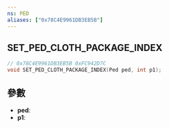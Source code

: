 ```yaml
---
ns: PED
aliases: ["0x78C4E9961DB3EB5B"]
---
```

## SET_PED_CLOTH_PACKAGE_INDEX

```c
// 0x78C4E9961DB3EB5B 0xFC942D7C
void SET_PED_CLOTH_PACKAGE_INDEX(Ped ped, int p1);
```

## 參數
* **ped**: 
* **p1**: 

